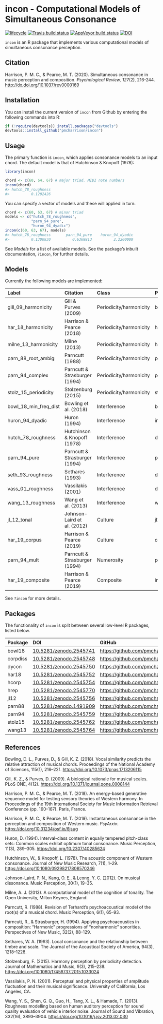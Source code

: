 
# incon - Computational Models of Simultaneous Consonance

[![lifecycle](https://img.shields.io/badge/lifecycle-maturing-blue.svg)](https://www.tidyverse.org/lifecycle/#maturing)
[![Travis build
status](https://travis-ci.org/pmcharrison/incon.svg?branch=master)](https://travis-ci.org/pmcharrison/incon)
[![AppVeyor build
status](https://ci.appveyor.com/api/projects/status/github/pmcharrison/incon?branch=master&svg=true)](https://ci.appveyor.com/project/pmcharrison/incon)
[![DOI](https://zenodo.org/badge/DOI/10.5281/zenodo.2545766.svg)](https://doi.org/10.5281/zenodo.2545766)

`incon` is an R package that implements various computational models of
simultaneous consonance perception.

## Citation

Harrison, P. M. C., & Pearce, M. T. (2020). Simultaneous consonance in music perception and composition. *Psychological Review, 127*(2), 216-244. http://dx.doi.org/10.1037/rev0000169

## Installation

You can install the current version of `incon` from Github by entering
the following commands into R:

``` r
if (!require(devtools)) install.packages("devtools")
devtools::install_github("pmcharrison/incon")
```

## Usage

The primary function is `incon`, which applies consonance models to an
input chord. The default model is that of Hutchinson & Knopoff (1978):

``` r
library(incon)

chord <- c(60, 64, 67) # major triad, MIDI note numbers
incon(chord)
#> hutch_78_roughness 
#>          0.1202426
```

You can specify a vector of models and these will applied in turn.

``` r
chord <- c(60, 63, 67) # minor triad
models <- c("hutch_78_roughness", 
            "parn_94_pure",
            "huron_94_dyadic")
incon(c(60, 63, 67), models)
#> hutch_78_roughness       parn_94_pure    huron_94_dyadic 
#>          0.1300830          0.6368813          2.2200000
```

See *Models* for a list of available models. See the package’s inbuilt
documentation, `?incon`, for further details.

## Models

Currently the following models are
implemented:

| Label                     | Citation                      | Class                   | Package  |
| :------------------------ | :---------------------------- | :---------------------- | :------- |
| gill\_09\_harmonicity     | Gill & Purves (2009)          | Periodicity/harmonicity | bowl18   |
| har\_18\_harmonicity      | Harrison & Pearce (2018)      | Periodicity/harmonicity | har18    |
| milne\_13\_harmonicity    | Milne (2013)                  | Periodicity/harmonicity | har18    |
| parn\_88\_root\_ambig     | Parncutt (1988)               | Periodicity/harmonicity | parn88   |
| parn\_94\_complex         | Parncutt & Strasburger (1994) | Periodicity/harmonicity | parn94   |
| stolz\_15\_periodicity    | Stolzenburg (2015)            | Periodicity/harmonicity | stolz15  |
| bowl\_18\_min\_freq\_dist | Bowling et al. (2018)         | Interference            | bowl18   |
| huron\_94\_dyadic         | Huron (1994)                  | Interference            | incon    |
| hutch\_78\_roughness      | Hutchinson & Knopoff (1978)   | Interference            | dycon    |
| parn\_94\_pure            | Parncutt & Strasburger (1994) | Interference            | parn94   |
| seth\_93\_roughness       | Sethares (1993)               | Interference            | dycon    |
| vass\_01\_roughness       | Vassilakis (2001)             | Interference            | dycon    |
| wang\_13\_roughness       | Wang et al. (2013)            | Interference            | wang13   |
| jl\_12\_tonal             | Johnson-Laird et al. (2012)   | Culture                 | jl12     |
| har\_19\_corpus           | Harrison & Pearce (2019)      | Culture                 | corpdiss |
| parn\_94\_mult            | Parncutt & Strasburger (1994) | Numerosity              | parn94   |
| har\_19\_composite        | Harrison & Pearce (2019)      | Composite               | incon    |

See `?incon` for more details.

## Packages

The functionality of `incon` is split between several low-level R
packages, listed
below.

| Package  | DOI                                                              | GitHub                                    |
| :------- | :--------------------------------------------------------------- | :---------------------------------------- |
| bowl18   | [10.5281/zenodo.2545741](https://doi.org/10.5281/zenodo.2545741) | <https://github.com/pmcharrison/bowl18>   |
| corpdiss | [10.5281/zenodo.2545748](https://doi.org/10.5281/zenodo.2545748) | <https://github.com/pmcharrison/corpdiss> |
| dycon    | [10.5281/zenodo.2545750](https://doi.org/10.5281/zenodo.2545750) | <https://github.com/pmcharrison/dycon>    |
| har18    | [10.5281/zenodo.2545752](https://doi.org/10.5281/zenodo.2545752) | <https://github.com/pmcharrison/har18>    |
| hcorp    | [10.5281/zenodo.2545754](https://doi.org/10.5281/zenodo.2545754) | <https://github.com/pmcharrison/hcorp>    |
| hrep     | [10.5281/zenodo.2545770](https://doi.org/10.5281/zenodo.2545770) | <https://github.com/pmcharrison/hrep>     |
| jl12     | [10.5281/zenodo.2545756](https://doi.org/10.5281/zenodo.2545756) | <https://github.com/pmcharrison/jl12>     |
| parn88   | [10.5281/zenodo.1491909](https://doi.org/10.5281/zenodo.1491909) | <https://github.com/pmcharrison/parn88>   |
| parn94   | [10.5281/zenodo.2545759](https://doi.org/10.5281/zenodo.2545759) | <https://github.com/pmcharrison/parn94>   |
| stolz15  | [10.5281/zenodo.2545762](https://doi.org/10.5281/zenodo.2545762) | <https://github.com/pmcharrison/stolz15>  |
| wang13   | [10.5281/zenodo.2545764](https://doi.org/10.5281/zenodo.2545764) | <https://github.com/pmcharrison/wang13>   |

## References

Bowling, D. L., Purves, D., & Gill, K. Z. (2018). Vocal similarity
predicts the relative attraction of musical chords. Proceedings of the
National Academy of Sciences, 115(1), 216–221.
<https://doi.org/10.1073/pnas.1713206115>

Gill, K. Z., & Purves, D. (2009). A biological rationale for musical
scales. PLoS ONE, 4(12). <https://doi.org/10.1371/journal.pone.0008144>

Harrison, P. M. C., & Pearce, M. T. (2018). An energy-based generative
sequence model for testing sensory theories of Western harmony. In
Proceedings of the 19th International Society for Music Information
Retrieval Conference (pp. 160–167). Paris, France.

Harrison, P. M. C., & Pearce, M. T. (2019). Instantaneous consonance in
the perception and composition of Western music. *PsyArxiv*.
<https://doi.org/10.31234/osf.io/6jsug>

Huron, D. (1994). Interval-class content in equally tempered pitch-class
sets: Common scales exhibit optimum tonal consonance. Music Perception,
11(3), 289–305. <https://doi.org/10.2307/40285624>

Hutchinson, W., & Knopoff, L. (1978). The acoustic component of Western
consonance. Journal of New Music Research, 7(1), 1–29.
<https://doi.org/10.1080/09298217808570246>

Johnson-Laird, P. N., Kang, O. E., & Leong, Y. C. (2012). On musical
dissonance. Music Perception, 30(1), 19–35.

Milne, A. J. (2013). A computational model of the cognition of tonality.
The Open University, Milton Keynes, England.

Parncutt, R. (1988). Revision of Terhardt’s psychoacoustical model of
the root(s) of a musical chord. Music Perception, 6(1), 65–93.

Parncutt, R., & Strasburger, H. (1994). Applying psychoacoustics in
composition: “Harmonic” progressions of “nonharmonic” sonorities.
Perspectives of New Music, 32(2), 88–129.

Sethares, W. A. (1993). Local consonance and the relationship between
timbre and scale. The Journal of the Acoustical Society of America,
94(3), 1218–1228.

Stolzenburg, F. (2015). Harmony perception by periodicity detection.
Journal of Mathematics and Music, 9(3), 215–238.
<https://doi.org/10.1080/17459737.2015.1033024>

Vassilakis, P. N. (2001). Perceptual and physical properties of
amplitude fluctuation and their musical significance. University of
California, Los Angeles, CA.

Wang, Y. S., Shen, G. Q., Guo, H., Tang, X. L., & Hamade, T. (2013).
Roughness modelling based on human auditory perception for sound quality
evaluation of vehicle interior noise. Journal of Sound and Vibration,
332(16), 3893–3904. <https://doi.org/10.1016/j.jsv.2013.02.030>
